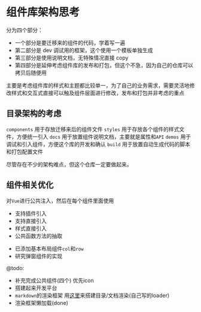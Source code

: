 # 组件库架构思考

分为四个部分：
- 一个部分是要迁移来的组件的代码，学着写一遍
- 第二部分是 dev 调试用的框架，这个使用一个模板单独生成
- 第三部分是使用说明文档，无特殊情况直接 copy
- 第四部分是延伸考虑组件库的发布和打包，但这个不急，因为自己的仓库可以拷贝后随便用

主要是考虑组件库的样式和主题都比较单一，为了自己的业务需求，需要灵活地修改样式和交互式直接可以触及组件层面进行修改，发布和打包并非考虑的重点

## 目录架构的考虑

`components` 用于存放迁移来后的组件文件
`styles` 用于存放各个组件的样式文件，方便统一引入
`docs` 用于放置组件说明文档，主要就是属性和`API`
`demos` 用于调试和引入组件，方便这个库的开发和确认
`build` 用于放置自动生成代码的脚本和打包配置文件

尽管存在不少的架构难点，但这个仓库一定要做起来。

## 组件相关优化

对`Vue`进行公共注入，然后在每个组件里面使用

- 支持插件引入
- 支持直接引入
- 样式直接引入
- 公共函数方法的抽取

* 已添加基本布局组件`col`和`row`
* 研究弹窗组件的实现

@todo:

- 补充完成公共组件(四个) 优先icon
- 搭建起来开发平台
- `markdown`的渲染框架 用[这里](https://zhuanlan.zhihu.com/p/34654857)来搭建目录/文档渲染(自己写的loader)
- 渲染框架懒加载(done)